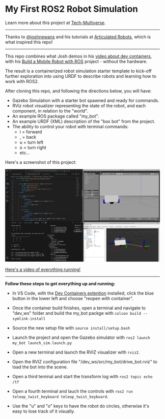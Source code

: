 # My First ROS2 Robot Simulation

Learn more about this project at <a href="https://tech-multiverse.com/projects/learning-how-to-simulate-robots-with-ros2/" target="_blank">Tech-Multiverse</a>.

<hr />

Thanks to <a href="https://github.com/joshnewans" target="_blank">@joshnewans</a> and his tutorials at <a href="https://articulatedrobotics.xyz/">Articulated Robots</a>, which is what inspired this repo!

<hr />

This repo combines what Josh demos in his <a href="https://youtu.be/dihfA7Ol6Mw?si=zgaU7BsfSOhUVXmX">video about dev containers</a>, with his <a href="https://articulatedrobotics.xyz/tutorials/mobile-robot/project-overview" target="_blank">Build a Mobile Robot with ROS</a> project - without the hardware. 


The result is a containerized robot simulation starter template to kick-off further exploration into using URDF to describe robots and learning how to work with ROS2.

After cloning this repo, and following the directions below, you will have:
- Gazebo Simulation with a starter bot spawned and ready for commands.
- RViz robot visualizer representing the state of the robot, and each component, in relation to the "world".
- An example ROS package called "my_bot".
- An example URDF (XML) description of the "box bot" from the project.
- The ability to control your robot with terminal commands:
  - i = forward
  - , = back
  - u = turn left
  - o = turn right
  - etc...


 Here's a screenshot of this project:

<img src="/images/ros2_robot_sim_static.png" width="720">

<a href="https://youtu.be/V5jJtAAGXfY?si=Gs6j7zukuCje9ydt" target="_blank">Here's a video of everything running!</a>
<hr />

**Follow these steps to get everything up and running:**

- In VS Code, with the <a href="https://marketplace.visualstudio.com/items?itemName=ms-vscode-remote.remote-containers" target="_blank"> Dev Containers extention</a> installed, click the blue button in the lower left and choose "reopen with container". 

- Once the container build finishes, open a terminal and navigate to "dev_ws" folder and build the my_bot packge with `colcon build --symlink-install`

- Source the new setup file with `source install/setup.bash`

- Launch the project and open the Gazebo simulator with `ros2 launch my_bot launch_sim.launch.py`

- Open a new terminal and launch the RVIZ visualizer with `rviz2`.

- Open the RVIZ configuration file "/dev_ws/src/my_bot/drive_bot.rviz" to load the bot into the scene.
  
- Open a third teminal and start the transform log with `ros2 topic echo /tf`

- Open a fourth terminal and lauch the controls with `ros2 run teleop_twist_keyboard teleop_twist_keyboard`.

- Use the "u" and "o" keys to have the robot do circles, otherwise it's easy to lose track of it visually.
